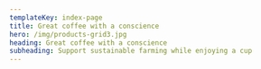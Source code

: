 ```yaml
---
templateKey: index-page
title: Great coffee with a conscience
hero: /img/products-grid3.jpg
heading: Great coffee with a conscience
subheading: Support sustainable farming while enjoying a cup
---
```


